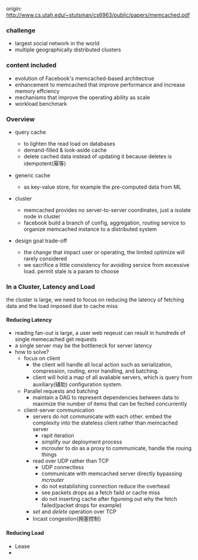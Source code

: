 origin: http://www.cs.utah.edu/~stutsman/cs6963/public/papers/memcached.pdf



### challenge
- largest social network in the world
- multiple geographically distributed clusters

### content included
- evolution of Facebook's memcached-based architectrue
- enhancement to memcached that improve performance and increase memory effciency
- mechanisms that improve the operating ability as scale
- workload benchmark 

### Overview
- query cache
  - to lighten the read load on databases
  - demand-filled & look-aside cache
  - delete cached data instead of updating it because deletes is idempotent(幂等)
- generic cache
  - as key-value store, for example the pre-computed data from ML

- cluster
  - memcached provides no server-to-server coordinates, just a isolate node in cluster
  - facebook build a branch of config, aggregation, routing service to organize memcached instance to a distributed system

- design goal trade-off
  - the change that impact user or operating, the limited optimize will rarely considered
  - we sacrifice a little consistency for avoiding service from excessive load. permit stale is a param to choose


### In a Cluster, Latency and Load

the cluster is large, we need to focus on reducing the latency of fetching data and the load imposed due to cache miss

#### Reducing Latency
- reading fan-out is large, a user web reqeust can result in hundreds of single memecached get requests
- a single server may be the bottleneck for server latency
- how to solve?
  - focus on client
    -  the client will handle all local action such as serialization, compression, routing, error handling, and batching. 
    - client will hold a map of all avaliable servers, which is query from auxiliary(辅助) conﬁguration system.
  - Parallel requests and batching
    - maintain a DAG to represent dependencies between data to maximize the number of items that can be feched concurrently
  - client-server communication
    - servers do not communicate with each other. embed the complexity into the stateless client rather than memcached server
      - rapit iteration
      - simplify our deployment process
      - mcrouter to do as a proxy to communicate, handle the rouing things
    - read over UDP rather than TCP
      - UDP connectless
      - communicate with memcached server directly bypassing *mcrouter*
      - do not establishing connection reduce the overhead
      - see packets drops as a fetch faild or cache miss
      - do not inserting cache after figureing out why the fetch failed(packet drops for example)
    - *set* and *delete* operation over TCP
    - Incast congestion(拥塞控制)

#### Reducing Load
- Lease
- 

